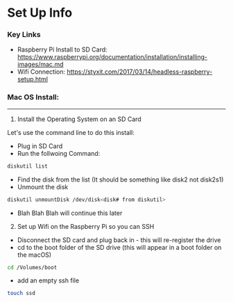 # Set Up Info

### Key Links
- Raspberry Pi Install to SD Card: https://www.raspberrypi.org/documentation/installation/installing-images/mac.md
- Wifi Connection: https://styxit.com/2017/03/14/headless-raspberry-setup.html

### Mac OS Install:
---
1. Install the Operating System on an SD Card

Let's use the command line to do this install:

- Plug in SD Card
- Run the follwoing Command:

```bash
diskutil list
```
- Find the disk from the list (It should be something like disk2 not disk2s1)
- Unmount the disk

```bash
diskutil unmountDisk /dev/disk<disk# from diskutil>
```
- Blah Blah Blah will continue this later

2. Set up Wifi on the Raspberry Pi so you can SSH

- Disconnect the SD card and plug back in - this will re-register the drive
- cd to the boot folder of the SD drive (this will appear in a boot folder on the macOS)
```bash
cd /Volumes/boot
```
- add an empty ssh file
```bash
touch ssd
```

